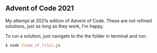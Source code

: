 ## Advent of Code 2021

My attempt at 2021s edition of Advent of Code.
These are not refined solutions, just as long
as they work, I'm happy.

To run a solution, just navigate to the the
folder in terminal and run:

```bash
$ node [name_of_file].js
```
